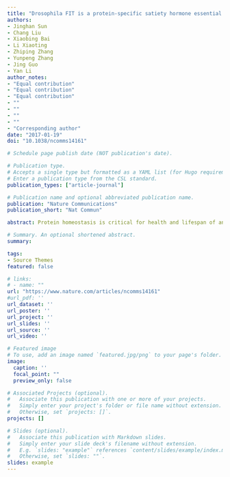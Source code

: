 ```yaml
---
title: "Drosophila FIT is a protein-specific satiety hormone essential for feeding control."
authors:
- Jinghan Sun
- Chang Liu
- Xiaobing Bai
- Li Xiaoting
- Zhiping Zhang
- Yunpeng Zhang
- Jing Guo
- Yan Li
author_notes:
- "Equal contribution"
- "Equal contribution"
- "Equal contribution"
- ""
- ""
- ""
- ""
- "Corresponding author"
date: "2017-01-19"
doi: "10.1038/ncomms14161"

# Schedule page publish date (NOT publication's date).

# Publication type.
# Accepts a single type but formatted as a YAML list (for Hugo requirements).
# Enter a publication type from the CSL standard.
publication_types: ["article-journal"]

# Publication name and optional abbreviated publication name.
publication: "Nature Communications"
publication_short: "Nat Commun"

abstract: Protein homeostasis is critical for health and lifespan of animals. However, the mechanisms for controlling protein feeding remain poorly understood. Here we report that in Drosophila, protein intake-induced feeding inhibition (PIFI) is specific to protein-containing food, and this effect is mediated by a fat body (FB) peptide named female-specific independent of transformer (FIT). Upon consumption of protein food, FIT expression is greatly elevated. Secreted FIT peptide in the fly haemolymph conveys this metabolic message to the brain, thereby promoting the release of Drosophila insulin-like peptide 2 (DILP2) and suppressing further protein intake. Interestingly, Fit is a sexually dimorphic gene, and consequently protein consumption-induced insulin release, as well as protein feeding behaviour, are also dimorphic between sexes. Thus, our findings reveal a protein-specific satiety hormone, providing important insights into the complex regulation of feeding decision, as well as the sexual dimorphism in feeding behaviour.

# Summary. An optional shortened abstract.
summary: 

tags:
- Source Themes
featured: false

# links:
# - name: ""
url: "https://www.nature.com/articles/ncomms14161"
#url_pdf: ''
url_dataset: ''
url_poster: ''
url_project: ''
url_slides: ''
url_source: ''
url_video: ''

# Featured image
# To use, add an image named `featured.jpg/png` to your page's folder. 
image:
  caption: ''
  focal_point: ""
  preview_only: false

# Associated Projects (optional).
#   Associate this publication with one or more of your projects.
#   Simply enter your project's folder or file name without extension.
#   Otherwise, set `projects: []`.
projects: []

# Slides (optional).
#   Associate this publication with Markdown slides.
#   Simply enter your slide deck's filename without extension.
#   E.g. `slides: "example"` references `content/slides/example/index.md`.
#   Otherwise, set `slides: ""`.
slides: example
---
```

